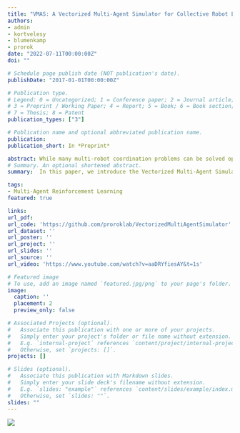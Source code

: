 ```yaml
---
title: "VMAS: A Vectorized Multi-Agent Simulator for Collective Robot Learning"
authors:
- admin
- kortvelesy
- blumenkamp
- prorok
date: "2022-07-11T00:00:00Z"
doi: ""

# Schedule page publish date (NOT publication's date).
publishDate: "2017-01-01T00:00:00Z"

# Publication type.
# Legend: 0 = Uncategorized; 1 = Conference paper; 2 = Journal article;
# 3 = Preprint / Working Paper; 4 = Report; 5 = Book; 6 = Book section;
# 7 = Thesis; 8 = Patent
publication_types: ["3"]

# Publication name and optional abbreviated publication name.
publication: 
publication_short: In *Preprint* 

abstract: While many multi-robot coordination problems can be solved optimally by exact algorithms, solutions are often not scalable in the number of robots. Multi-Agent Reinforcement Learning (MARL) is gaining increasing attention in the robotics community as a promising solution to tackle such problems. Nevertheless, we still lack the tools that allow us to quickly and efficiently find solutions to large-scale collective learning tasks. In this work, we introduce the Vectorized Multi-Agent Simulator (VMAS). VMAS is an open-source framework designed for efficient MARL benchmarking. It comprises a vectorized 2D physics engine written in PyTorch and a set of twelve challenging multi-robot scenarios. Additional scenarios can be implemented through a simple and modular interface. We demonstrate how vectorization enables parallel simulation on accelerated hardware without added complexity. When comparing VMAS to OpenAI MPE, we show how MPE’s execution time increases linearly in the number of simulations while VMAS is able to execute 30,000 parallel simulations in under 10s, proving more than 100x faster. Using VMAS’s RLlib interface, we benchmark our multi-robot scenarios using various Proximal Policy Optimization (PPO)-based MARL algorithms. VMAS’s scenarios prove challenging in orthogonal ways for state-of-the-art MARL algorithms.
# Summary. An optional shortened abstract.
summary:  In this paper, we introduce the Vectorized Multi-Agent Simulator (VMAS). VMAS is an open-source framework designed for efficient MARL benchmarking. It comprises a vectorized 2D physics engine written in PyTorch and a set of twelve challenging multi-robot scenarios. Additional scenarios can be implemented through a simple and modular interface. We demonstrate how vectorization enables parallel simulation on accelerated hardware without added complexity.

tags:
- Multi-Agent Reinforcement Learning
featured: true

links:
url_pdf:
url_code: 'https://github.com/proroklab/VectorizedMultiAgentSimulator'
url_dataset: ''
url_poster: ''
url_project: ''
url_slides: ''
url_source: ''
url_video: 'https://www.youtube.com/watch?v=aaDRYfiesAY&t=1s'

# Featured image
# To use, add an image named `featured.jpg/png` to your page's folder. 
image:
  caption: ''
  placement: 2
  preview_only: false

# Associated Projects (optional).
#   Associate this publication with one or more of your projects.
#   Simply enter your project's folder or file name without extension.
#   E.g. `internal-project` references `content/project/internal-project/index.md`.
#   Otherwise, set `projects: []`.
projects: []

# Slides (optional).
#   Associate this publication with Markdown slides.
#   Simply enter your slide deck's filename without extension.
#   E.g. `slides: "example"` references `content/slides/example/index.md`.
#   Otherwise, set `slides: ""`.
slides: ""
---
```

![](VMAS_scenarios.gif)